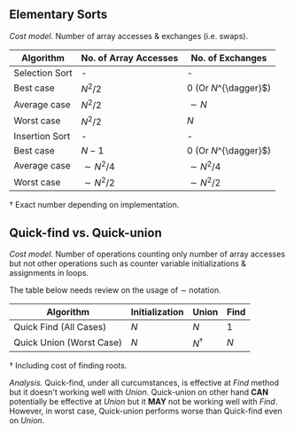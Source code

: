 ## Elementary Sorts
*Cost model.* Number of array accesses & exchanges (i.e. swaps).

| Algorithm | No. of Array Accesses | No. of Exchanges |
| --- | --- | --- |
| Selection Sort | - | - |
| Best case | $N^2/2$ | $0$ (Or $N$^{\dagger}$) |
| Average case | $N^2/2$ | $\sim N$ |
| Worst case | $N^2/2$ | $N$ |
| Insertion Sort | - | - |
| Best case | $N - 1$ | $0$ (Or $N$^{\dagger}$) |
| Average case | $\sim N^2/4$ | $\sim N^2/4$ |
| Worst case | $\sim N^2/2$ | $\sim N^2/2$ |

${\dagger}$ Exact number depending on implementation.
## Quick-find vs. Quick-union
*Cost model.* Number of operations counting only number of array accesses but not other operations such as counter variable initializations & assignments in loops.

The table below needs review on the usage of $\sim$ notation.

| Algorithm | Initialization | Union | Find |
| --- | --- | --- | --- |
| Quick Find (All Cases) | $N$ | $N$ | $1$ |
| Quick Union (Worst Case) | $N$ | $N^{\dagger}$ | $N$ |

${\dagger}$ Including cost of finding roots.

*Analysis.* Quick-find, under all curcumstances, is effective at *Find* method but it doesn't working well with *Union*. Quick-union on other hand **CAN** potentially be effective at *Union* but it **MAY** not be working well with *Find*.
However, in worst case, Quick-union performs worse than Quick-find even on *Union*.
